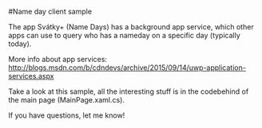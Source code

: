 #Name day client sample

The app Svátky+ (Name Days) has a background app service, which other apps can use to query who has a nameday on a specific day (typically today).

More info about app services: http://blogs.msdn.com/b/cdndevs/archive/2015/09/14/uwp-application-services.aspx

Take a look at this sample, all the interesting stuff is in the codebehind of the main page (MainPage.xaml.cs).

If you have questions, let me know!

